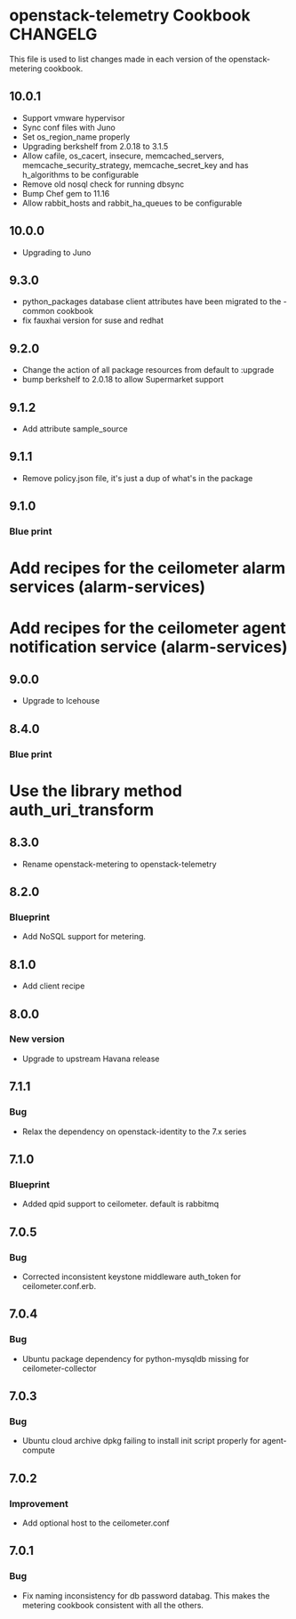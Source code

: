 openstack-telemetry Cookbook CHANGELG
==============================
This file is used to list changes made in each version of the openstack-metering cookbook.

## 10.0.1
* Support vmware hypervisor
* Sync conf files with Juno
* Set os_region_name properly
* Upgrading berkshelf from 2.0.18 to 3.1.5
* Allow cafile, os_cacert, insecure, memcached_servers, memcache_security_strategy, memcache_secret_key and has
h_algorithms to be configurable
* Remove old nosql check for running dbsync
* Bump Chef gem to 11.16
* Allow rabbit_hosts and rabbit_ha_queues to be configurable

## 10.0.0
* Upgrading to Juno

## 9.3.0
* python_packages database client attributes have been migrated to
the -common cookbook
* fix fauxhai version for suse and redhat

## 9.2.0
* Change the action of all package resources from default to :upgrade
* bump berkshelf to 2.0.18 to allow Supermarket support

## 9.1.2
* Add attribute sample_source

## 9.1.1
* Remove policy.json file, it's just a dup of what's in the package

## 9.1.0
### Blue print
# Add recipes for the ceilometer alarm services (alarm-services)
# Add recipes for the ceilometer agent notification service (alarm-services)

## 9.0.0
* Upgrade to Icehouse

## 8.4.0
### Blue print
# Use the library method auth_uri_transform

## 8.3.0
* Rename openstack-metering to openstack-telemetry

## 8.2.0
### Blueprint
* Add NoSQL support for metering.

## 8.1.0
* Add client recipe

## 8.0.0
### New version
* Upgrade to upstream Havana release

## 7.1.1
### Bug
* Relax the dependency on openstack-identity to the 7.x series

## 7.1.0
### Blueprint
* Added qpid support to ceilometer. default is rabbitmq

## 7.0.5
### Bug
* Corrected inconsistent keystone middleware auth_token for ceilometer.conf.erb.

## 7.0.4
### Bug
* Ubuntu package dependency for python-mysqldb missing for ceilometer-collector

## 7.0.3
### Bug
* Ubuntu cloud archive dpkg failing to install init script properly for agent-compute

## 7.0.2
### Improvement
* Add optional host to the ceilometer.conf

## 7.0.1
### Bug
* Fix naming inconsistency for db password databag. This makes the metering cookbook consistent with all the others.
